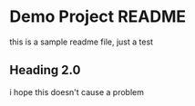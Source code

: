 # Demo Project README
this is a sample readme file, just a test

## Heading 2.0
i hope this doesn't cause a problem
